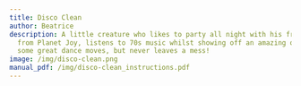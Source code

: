 ```yaml
---
title: Disco Clean
author: Beatrice
description: A little creature who likes to party all night with his friends
  from Planet Joy, listens to 70s music whilst showing off an amazing outfit and
  some great dance moves, but never leaves a mess!
image: /img/disco-clean.png
manual_pdf: /img/disco-clean_instructions.pdf
---
```

